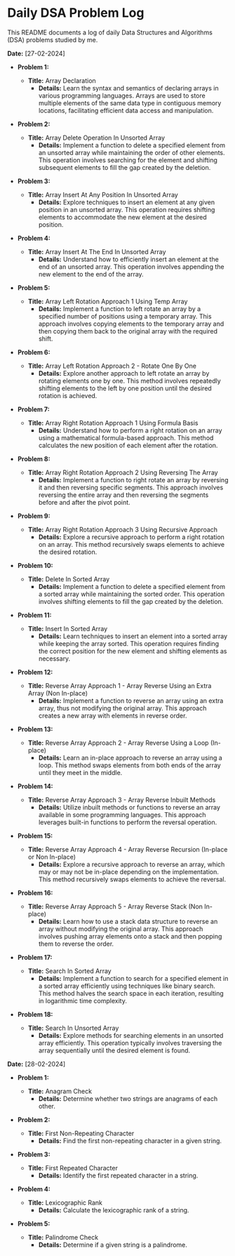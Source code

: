 # Daily DSA Problem Log

This README documents a log of daily Data Structures and Algorithms (DSA) problems studied by me.

**Date:** [27-02-2024]

  - **Problem 1:** 
    - **Title:** Array Declaration
      - **Details:** Learn the syntax and semantics of declaring arrays in various programming languages. Arrays are used to store multiple elements of the same data type in contiguous memory locations, facilitating efficient data access and manipulation.

  - **Problem 2:** 
    - **Title:** Array Delete Operation In Unsorted Array
      - **Details:** Implement a function to delete a specified element from an unsorted array while maintaining the order of other elements. This operation involves searching for the element and shifting subsequent elements to fill the gap created by the deletion.

  - **Problem 3:** 
    - **Title:** Array Insert At Any Position In Unsorted Array
      - **Details:** Explore techniques to insert an element at any given position in an unsorted array. This operation requires shifting elements to accommodate the new element at the desired position.

  - **Problem 4:** 
    - **Title:** Array Insert At The End In Unsorted Array
      - **Details:** Understand how to efficiently insert an element at the end of an unsorted array. This operation involves appending the new element to the end of the array.

  - **Problem 5:** 
    - **Title:** Array Left Rotation Approach 1 Using Temp Array
      - **Details:** Implement a function to left rotate an array by a specified number of positions using a temporary array. This approach involves copying elements to the temporary array and then copying them back to the original array with the required shift.

  - **Problem 6:** 
    - **Title:** Array Left Rotation Approach 2 - Rotate One By One
      - **Details:** Explore another approach to left rotate an array by rotating elements one by one. This method involves repeatedly shifting elements to the left by one position until the desired rotation is achieved.

  - **Problem 7:** 
    - **Title:** Array Right Rotation Approach 1 Using Formula Basis
      - **Details:** Understand how to perform a right rotation on an array using a mathematical formula-based approach. This method calculates the new position of each element after the rotation.

  - **Problem 8:** 
    - **Title:** Array Right Rotation Approach 2 Using Reversing The Array
      - **Details:** Implement a function to right rotate an array by reversing it and then reversing specific segments. This approach involves reversing the entire array and then reversing the segments before and after the pivot point.
      
  - **Problem 9:** 
    - **Title:** Array Right Rotation Approach 3 Using Recursive Approach
      - **Details:** Explore a recursive approach to perform a right rotation on an array. This method recursively swaps elements to achieve the desired rotation.
      
  - **Problem 10:** 
    - **Title:** Delete In Sorted Array
      - **Details:** Implement a function to delete a specified element from a sorted array while maintaining the sorted order. This operation involves shifting elements to fill the gap created by the deletion.
      
  - **Problem 11:** 
    - **Title:** Insert In Sorted Array
      - **Details:** Learn techniques to insert an element into a sorted array while keeping the array sorted. This operation requires finding the correct position for the new element and shifting elements as necessary.
      
  - **Problem 12:** 
    - **Title:** Reverse Array Approach 1 - Array Reverse Using an Extra Array (Non In-place)
      - **Details:** Implement a function to reverse an array using an extra array, thus not modifying the original array. This approach creates a new array with elements in reverse order.
      
  - **Problem 13:** 
    - **Title:** Reverse Array Approach 2 - Array Reverse Using a Loop (In-place)
      - **Details:** Learn an in-place approach to reverse an array using a loop. This method swaps elements from both ends of the array until they meet in the middle.
      
  - **Problem 14:** 
    - **Title:** Reverse Array Approach 3 - Array Reverse Inbuilt Methods
      - **Details:** Utilize inbuilt methods or functions to reverse an array available in some programming languages. This approach leverages built-in functions to perform the reversal operation.
      
  - **Problem 15:** 
    - **Title:** Reverse Array Approach 4 - Array Reverse Recursion (In-place or Non In-place)
      - **Details:** Explore a recursive approach to reverse an array, which may or may not be in-place depending on the implementation. This method recursively swaps elements to achieve the reversal.
      
  - **Problem 16:** 
    - **Title:** Reverse Array Approach 5 - Array Reverse Stack (Non In-place)
      - **Details:** Learn how to use a stack data structure to reverse an array without modifying the original array. This approach involves pushing array elements onto a stack and then popping them to reverse the order.
      
  - **Problem 17:** 
    - **Title:** Search In Sorted Array
      - **Details:** Implement a function to search for a specified element in a sorted array efficiently using techniques like binary search. This method halves the search space in each iteration, resulting in logarithmic time complexity.
      
  - **Problem 18:** 
    - **Title:** Search In Unsorted Array
      - **Details:** Explore methods for searching elements in an unsorted array efficiently. This operation typically involves traversing the array sequentially until the desired element is found.

**Date:** [28-02-2024]

  - **Problem 1:** 
    - **Title:** Anagram Check
      - **Details:** Determine whether two strings are anagrams of each other.
      
  - **Problem 2:** 
    - **Title:** First Non-Repeating Character
      - **Details:** Find the first non-repeating character in a given string.
      
  - **Problem 3:** 
    - **Title:** First Repeated Character
      - **Details:** Identify the first repeated character in a string.
      
  - **Problem 4:** 
    - **Title:** Lexicographic Rank
      - **Details:** Calculate the lexicographic rank of a string.
      
  - **Problem 5:** 
    - **Title:** Palindrome Check
      - **Details:** Determine if a given string is a palindrome.
      
